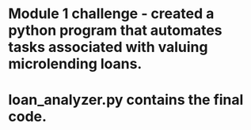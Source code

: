 # Module 1 challenge - created a python program that automates tasks associated with valuing microlending loans.
# loan_analyzer.py contains the final code. 
